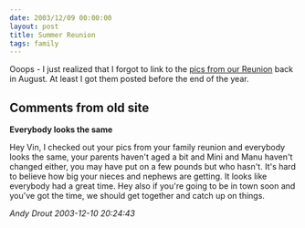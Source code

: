 ```yaml
---
date: 2003/12/09 00:00:00
layout: post
title: Summer Reunion
tags: family
---
```


Ooops - I just realized that I forgot to link to the [pics from our Reunion](http://kurup.org/photo/album?album_id=7436) back in August. At least I got them posted before the end of the year.

<div id="comment-box">
<h2>Comments from old site</h2>

<div class="one-comment">
<p><b>Everybody looks the same</b></p>
<p>
Hey Vin, I checked out your pics from your family reunion and
everybody looks the same, your parents haven't aged a bit and Mini and
Manu haven't changed either, you may have put on a few pounds but who
hasn't.  It's hard to believe how big your nieces and nephews are
getting. It looks like everybody had a great time.  Hey also if you're
going to be in town soon and you've got the time, we should get
together and catch up on things.
</p>
<address class="signature">
<span class="author">Andy Drout</span>
<span class="date">2003-12-10 20:24:43</span>
</address>
</div>

</div>
